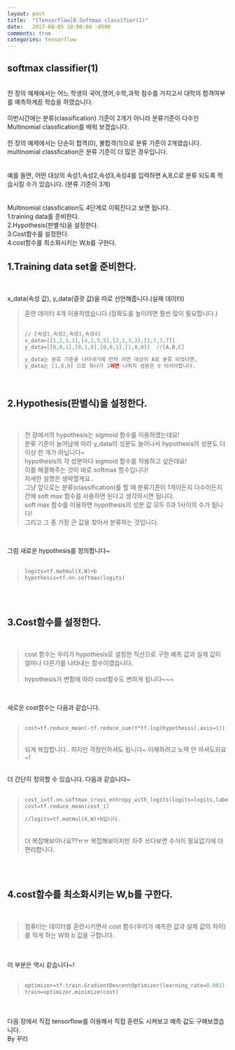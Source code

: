 ```yaml
---
layout: post
title:  "[Tensorflow]8.Softmax classifier(1)"
date:   2017-08-05 10:00:00 -0500
comments: true
categories: tensorflow
---
```



## softmax classifier(1)

<br>
전 장의 예제에서는 어느 학생의 국어,영어,수학,과학 점수를 가지고서 대학의 합격여부를 예측하게끔 학습을 하였습니다. 
<br>
<br>
이번시간에는 분류(classification) 기준이 2개가 아니라 분류기준이 다수인 Multinomial classfication를 배워 보겠습니다.
<br>
<br>
전 장의 예제에서는 단순히 합격(0), 불합격(1)으로 분류 기준이 2개였습니다.
<br>
multinomial classfication은 분류 기준이 더 많은 경우입니다.
<br>
<br>
<br>
예를 들면, 어떤 대상의 속성1,속성2,속성3,속성4를 입력하면 A,B,C로 분류 되도록 학습시킬 수가 있습니다. (분류 기준이 3개) 

<br>
<br>
<br>
Multinomial classfication도 4단계로 이뤄진다고 보면 됩니다.
<br>
1.training data를 준비한다.
<br>
2.Hypothesis(판별식)을 설정한다.
<br>
3.Cost함수를 설정한다.
<br>
4.cost함수를 최소화시키는 W,b를 구한다.
<br>

## 1.Training data set을 준비한다.
<br>

x_data(속성 값), y_data(결괏 값)을 따로 선언해줍니다.(실제 데이터)
<br>

>훈련 데이터 4개 이용하였습니다.(정확도를 높이려면 훨씬 많이 필요합니다.)
><br>
><br>
>
>```python
>// [속성1,속성2,속성3,속성4]
>x_data=[[1,2,1,1],[4,1,5,5],[2,1,3,2],[1,7,7,7]]
>y_data=[[0,0,1],[0,1,0],[0,0,1],[1,0,0]]  //[A,B,C]
>
>y_data는 분류 기준을 나타내기에 만약 어떤 대상이 A로 분류 되었다면,
>y_data는 [1,0,0] 으로 하나가 1이면 나머지 성분은 0 이어야합니다.
>```

<br>

## 2.Hypothesis(판별식)을 설정한다.

<br>

>전 장에서의 hypothesis는 sigmoid 함수를 이용하였는데요!
><br>
>분류 기준이 늘어남에 따라 y_data의 성분도 늘어나서 hypothesis의 성분도 더 이상 한 개가 아닙니다~
><br>
>hypothesis의 각 성분마다 sigmoid 함수를 적용하고 싶은데요!
><br>
>이를 해결해주는 것이 바로 softmax 함수입니다!
><br>
>자세한 설명은 생략할게요..
><br>
>그냥 앞으로는 분류(classification)를 할 때 분류기준이 1개이든지 다수이든지 간에 soft max 함수를 사용하면 된다고 생각하시면 됩니다.
><br>
soft max 함수를 이용하면 hypothesis의 성분 값 모두 0과 1사이의 수가 됩니다!
><br>
>그리고 그 중 가장 큰 값을 찾아서 분류하는 것입니다.

<br>

그럼 새로운 hypothesis를 정의합니다~
<br>
<br>

>```python
>logits=tf.matmul(X,W)+b
>hypothesis=tf.nn.softmax(logits)
>```

<br>
<br>

## 3.Cost함수를 설정한다.

<br>

>cost 함수는 우리가 hypothesis로 설정한 직선으로 구한 예측 값과 실제 값이 얼마나 다른가를 나타내는 함수이였습니다.
><br>
><br>
>hypothesis가 변함에 따라 cost함수도 변하게 됩니다~~~

<br>

새로운 cost함수는 다음과 같습니다.
<br>
<br>

>```python
>cost=tf.reduce_mean(-tf.reduce_sum(Y*tf.log(hypothesis),axis=1))
>```
><br>
>되게 복잡합니다.. 하지만 걱정안하셔도 됩니다~ 이해하려고 노력 안 하셔도되요~!

<br>
더 간단히 정의할 수 있습니다. 다음과 같습니다~
<br>
<br>

>```python
>cost_i=tf.nn.softmax_cross_entropy_with_logits(logits=logits,labels=Y)
>cost=tf.reduce_mean(cost_i)
>
>//logits=tf.matmul(X,W)+b입니다.
>```
>
><br>
>더 복잡해보이나요??ㅠㅠ 복잡해보이지만 자주 쓰다보면 수식이 필요없기에 더 편리합니다.

<br>
<br>

## 4.cost함수를 최소화시키는 W,b를 구한다.

<br>

>컴퓨터는 데이터를 훈련시키면서 cost 함수(우리가 예측한 값과 실제 값의 차이)를 작게 하는 W와 b 값을 구합니다.

<br>
<br>
이 부분은 역시 같습니다~!
<br>
<br>

>```python
>optimizer=tf.train.GradientDescentOptimizer(learning_rate=0.001)
>train=optimizer.minimize(cost)
>```

<br>
<br>
다음 장에서 직접 tensorflow를 이용해서 직접 훈련도 시켜보고 예측 값도 구해보겠습니다.
<br>
By 꾸리
